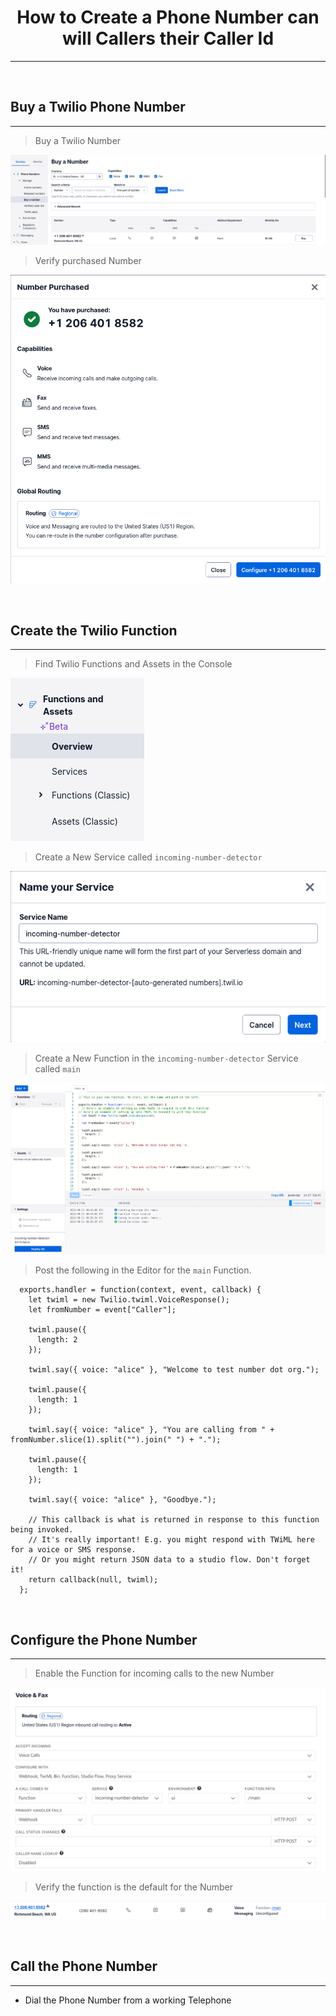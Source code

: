 
# <center>How to Create a Phone Number can will Callers their Caller Id</center>

---

<br/>

## Buy a Twilio Phone Number

---

  > Buy a Twilio Number

  ![Buy a Twilio Number](/assets/images/buy-a-twilio-number.png)

  > Verify purchased Number

  ![Purchased Twilio Number](/assets/images/twilio-number-purchased.png)

<br/>

## Create the Twilio Function  

---

  > Find Twilio Functions and Assets in the Console

  ![Find Twilio Functions and Assets in the Console](/assets/images/find-functions-and-assets.png)

  > Create a New Service called `incoming-number-detector`

  ![Create a New Service](/assets/images/create-a-new-service.png)

  > Create a New Function in the `incoming-number-detector` Service called `main`

  ![Create a New Function called main](/assets/images/create-a-new-main-function.png)

  > Post the following in the Editor for the `main` Function.

  ```
    exports.handler = function(context, event, callback) {      
      let twiml = new Twilio.twiml.VoiceResponse();        
      let fromNumber = event["Caller"];  

      twiml.pause({
        length: 2
      });

      twiml.say({ voice: "alice" }, "Welcome to test number dot org.");

      twiml.pause({
        length: 1
      });

      twiml.say({ voice: "alice" }, "You are calling from " + fromNumber.slice(1).split("").join(" ") + ".");

      twiml.pause({
        length: 1
      });

      twiml.say({ voice: "alice" }, "Goodbye.");

      // This callback is what is returned in response to this function being invoked.
      // It's really important! E.g. you might respond with TWiML here for a voice or SMS response.
      // Or you might return JSON data to a studio flow. Don't forget it!
      return callback(null, twiml);
    };
  ```
<br/>

## Configure the Phone Number

---

  > Enable the Function for incoming calls to the new Number

  ![Enable the Function for incoming calls to the new Number](/assets/images/enable-the-number-detector-function.png)

  > Verify the function is the default for the Number

  ![Verify the function is the default for the Number](/assets/images/verify-the-function-is-the-default-for-the-number.png)

<br/>

## Call the Phone Number

---

  * Dial the Phone Number from a working Telephone
